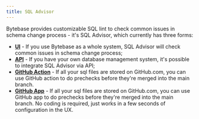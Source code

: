 ```yaml
---
title: SQL Advisor
---
```


Bytebase provides customizable SQL lint to check common issues in schema change process - it's SQL Advisor, which currently has three forms:

- [**UI**](/docs/sql-review/sql-advisor/ui) - If you use Bytebase as a whole system, SQL Advisor will check common issues in schema change process;
- [**API**](/docs/sql-review/sql-advisor/api) - If you have your own database management system, it's possible to integrate SQL Advisor via API;
- [**GitHub Action**](/docs/sql-review/sql-advisor/github-action) - If all your sql files are stored on GitHub.com, you can use GitHub action to do prechecks before they're merged into the main branch.
- [**GitHub App**](/docs/sql-review/sql-advisor/github-app) - If all your sql files are stored on GitHub.com, you can use GitHub app to do prechecks before they're merged into the main branch. No coding is required, just works in a few seconds of configuration in the UX.
